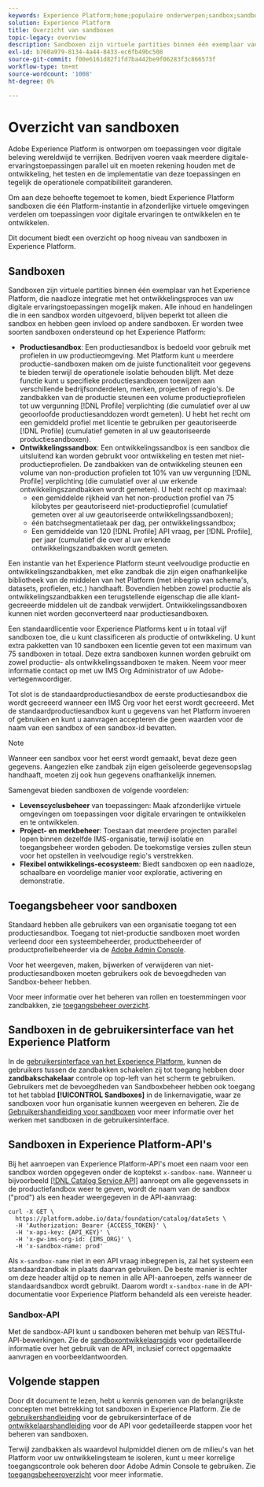 ```yaml
---
keywords: Experience Platform;home;populaire onderwerpen;sandbox;sandbox;testen;testen
solution: Experience Platform
title: Overzicht van sandboxen
topic-legacy: overview
description: Sandboxen zijn virtuele partities binnen één exemplaar van het Experience Platform, die naadloze integratie met het ontwikkelingsproces van uw digitale ervaringstoepassingen mogelijk maken.
exl-id: b760a979-8134-4a44-8433-ec6fb49bc508
source-git-commit: f00e6161d82f1fd7ba442be9f06283f3c866573f
workflow-type: tm+mt
source-wordcount: '1008'
ht-degree: 0%

---
```


# Overzicht van sandboxen

Adobe Experience Platform is ontworpen om toepassingen voor digitale beleving wereldwijd te verrijken. Bedrijven voeren vaak meerdere digitale-ervaringstoepassingen parallel uit en moeten rekening houden met de ontwikkeling, het testen en de implementatie van deze toepassingen en tegelijk de operationele compatibiliteit garanderen.

Om aan deze behoefte tegemoet te komen, biedt Experience Platform sandboxen die één Platform-instantie in afzonderlijke virtuele omgevingen verdelen om toepassingen voor digitale ervaringen te ontwikkelen en te ontwikkelen.

Dit document biedt een overzicht op hoog niveau van sandboxen in Experience Platform.

## Sandboxen

Sandboxen zijn virtuele partities binnen één exemplaar van het Experience Platform, die naadloze integratie met het ontwikkelingsproces van uw digitale ervaringstoepassingen mogelijk maken. Alle inhoud en handelingen die in een sandbox worden uitgevoerd, blijven beperkt tot alleen die sandbox en hebben geen invloed op andere sandboxen. Er worden twee soorten sandboxen ondersteund op het Experience Platform:

* **Productiesandbox**: Een productiesandbox is bedoeld voor gebruik met profielen in uw productieomgeving. Met Platform kunt u meerdere productie-sandboxen maken om de juiste functionaliteit voor gegevens te bieden terwijl de operationele isolatie behouden blijft. Met deze functie kunt u specifieke productiesandboxen toewijzen aan verschillende bedrijfsonderdelen, merken, projecten of regio&#39;s. De zandbakken van de productie steunen een volume productieprofielen tot uw vergunning [!DNL Profile] verplichting (die cumulatief over al uw geoorloofde productiesanddozen wordt gemeten). U hebt het recht om een gemiddeld profiel met licentie te gebruiken per geautoriseerde [!DNL Profile] (cumulatief gemeten in al uw geautoriseerde productiesandboxen).
* **Ontwikkelingssandbox**: Een ontwikkelingssandbox is een sandbox die uitsluitend kan worden gebruikt voor ontwikkeling en testen met niet-productieprofielen. De zandbakken van de ontwikkeling steunen een volume van non-production profielen tot 10% van uw vergunning [!DNL Profile] verplichting (die cumulatief over al uw erkende ontwikkelingszandbakken wordt gemeten). U hebt recht op maximaal:
   * een gemiddelde rijkheid van het non-production profiel van 75 kilobytes per geautoriseerd niet-productieprofiel (cumulatief gemeten over al uw geautoriseerde ontwikkelingssandboxen);
   * één batchsegmentatietaak per dag, per ontwikkelingssandbox;
   * Een gemiddelde van 120 [!DNL Profile] API vraag, per [!DNL Profile], per jaar (cumulatief die over al uw erkende ontwikkelingszandbakken wordt gemeten.

Een instantie van het Experience Platform steunt veelvoudige productie en ontwikkelingszandbakken, met elke zandbak die zijn eigen onafhankelijke bibliotheek van de middelen van het Platform (met inbegrip van schema&#39;s, datasets, profielen, etc.) handhaaft. Bovendien hebben zowel productie als ontwikkelingszandbakken een terugstellende eigenschap die alle klant-gecreeerde middelen uit de zandbak verwijdert. Ontwikkelingssandboxen kunnen niet worden geconverteerd naar productiesandboxen.

Een standaardlicentie voor Experience Platforms kent u in totaal vijf sandboxen toe, die u kunt classificeren als productie of ontwikkeling. U kunt extra pakketten van 10 sandboxen een licentie geven tot een maximum van 75 sandboxen in totaal. Deze extra sandboxen kunnen worden gebruikt om zowel productie- als ontwikkelingssandboxen te maken. Neem voor meer informatie contact op met uw IMS Org Administrator of uw Adobe-vertegenwoordiger.

Tot slot is de standaardproductiesandbox de eerste productiesandbox die wordt gecreeerd wanneer een IMS Org voor het eerst wordt gecreeerd. Met de standaardproductiesandbox kunt u gegevens van het Platform invoeren of gebruiken en kunt u aanvragen accepteren die geen waarden voor de naam van een sandbox of een sandbox-id bevatten.

>[!NOTE]
>
>Wanneer een sandbox voor het eerst wordt gemaakt, bevat deze geen gegevens. Aangezien elke zandbak zijn eigen geïsoleerde gegevensopslag handhaaft, moeten zij ook hun gegevens onafhankelijk innemen.

Samengevat bieden sandboxen de volgende voordelen:

* **Levenscyclusbeheer** van toepassingen: Maak afzonderlijke virtuele omgevingen om toepassingen voor digitale ervaringen te ontwikkelen en te ontwikkelen.
* **Project- en merkbeheer**: Toestaan dat meerdere projecten parallel lopen binnen dezelfde IMS-organisatie, terwijl isolatie en toegangsbeheer worden geboden. De toekomstige versies zullen steun voor het opstellen in veelvoudige regio&#39;s verstrekken.
* **Flexibel ontwikkelings-ecosysteem**: Biedt sandboxen op een naadloze, schaalbare en voordelige manier voor exploratie, activering en demonstratie.

## Toegangsbeheer voor sandboxen

Standaard hebben alle gebruikers van een organisatie toegang tot een productiesandbox. Toegang tot niet-productie sandboxen moet worden verleend door een systeembeheerder, productbeheerder of productprofielbeheerder via de [Adobe Admin Console](https://adminconsole.adobe.com).

Voor het weergeven, maken, bijwerken of verwijderen van niet-productiesandboxen moeten gebruikers ook de bevoegdheden van Sandbox-beheer hebben.

Voor meer informatie over het beheren van rollen en toestemmingen voor zandbakken, zie [toegangsbeheer overzicht](../access-control/home.md).

## Sandboxen in de gebruikersinterface van het Experience Platform

In de [gebruikersinterface van het Experience Platform](https://platform.adobe.com), kunnen de gebruikers tussen de zandbakken schakelen zij tot toegang hebben door **zandbakschakelaar** controle op top-left van het scherm te gebruiken.  Gebruikers met de bevoegdheden van Sandboxbeheer hebben ook toegang tot het tabblad **[!UICONTROL Sandboxes]** in de linkernavigatie, waar ze sandboxen voor hun organisatie kunnen weergeven en beheren. Zie de [Gebruikershandleiding voor sandboxen](ui/overview.md) voor meer informatie over het werken met sandboxen in de gebruikersinterface.

## Sandboxen in Experience Platform-API&#39;s

Bij het aanroepen van Experience Platform-API&#39;s moet een naam voor een sandbox worden opgegeven onder de koptekst `x-sandbox-name`. Wanneer u bijvoorbeeld [[!DNL Catalog Service API]](https://www.adobe.io/apis/experienceplatform/home/api-reference.html#!acpdr/swagger-specs/catalog.yaml) aanroept om alle gegevenssets in de productiefandbox weer te geven, wordt de naam van de sandbox (&quot;prod&quot;) als een header weergegeven in de API-aanvraag:

```shell
curl -X GET \
  https://platform.adobe.io/data/foundation/catalog/dataSets \
  -H 'Authorization: Bearer {ACCESS_TOKEN}' \
  -H 'x-api-key: {API_KEY}' \
  -H 'x-gw-ims-org-id: {IMS_ORG}' \
  -H 'x-sandbox-name: prod'
```

Als `x-sandbox-name` niet in een API vraag inbegrepen is, zal het systeem een standaardzandbak in plaats daarvan gebruiken. De beste manier is echter om deze header altijd op te nemen in alle API-aanroepen, zelfs wanneer de standaardsandbox wordt gebruikt. Daarom wordt `x-sandbox-name` in de API-documentatie voor Experience Platform behandeld als een vereiste header.

### Sandbox-API

Met de sandbox-API kunt u sandboxen beheren met behulp van RESTful-API-bewerkingen. Zie de [sandboxontwikkelaarsgids](api/overview.md) voor gedetailleerde informatie over het gebruik van de API, inclusief correct opgemaakte aanvragen en voorbeeldantwoorden.

## Volgende stappen

Door dit document te lezen, hebt u kennis genomen van de belangrijkste concepten met betrekking tot sandboxen in Experience Platform. Zie de [gebruikershandleiding](ui/overview.md) voor de gebruikersinterface of de [ontwikkelaarshandleiding](./api/getting-started.md) voor de API voor gedetailleerde stappen voor het beheren van sandboxen.

Terwijl zandbakken als waardevol hulpmiddel dienen om de milieu&#39;s van het Platform voor uw ontwikkelingsteam te isoleren, kunt u meer korrelige toegangscontrole ook beheren door Adobe Admin Console te gebruiken. Zie [toegangsbeheeroverzicht](../access-control/home.md) voor meer informatie.
